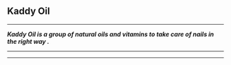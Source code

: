 ## Kaddy Oil

---

**_Kaddy Oil is a group of natural oils and vitamins to take care of nails in the right way ._**

---

---
